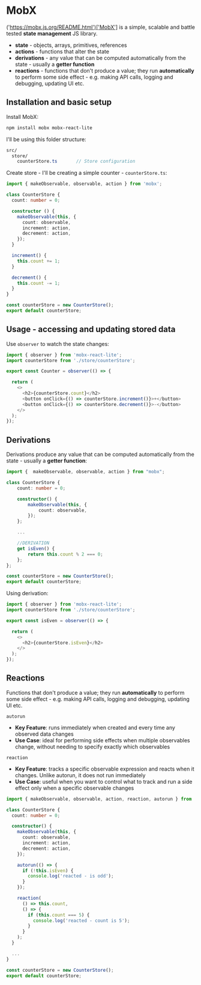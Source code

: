 # MobX

('https://mobx.js.org/README.html')['MobX'] is a simple, scalable and battle tested **state management** JS library.

- **state** - objects, arrays, primitives, references
- **actions** - functions that alter the state
- **derivations** - any value that can be computed automatically from the state - usually a **getter function**
- **reactions** - functions that don't produce a value; they run **automatically** to perform some side effect - e.g.  making API calls, logging and debugging, updating UI etc.

## Installation and basic setup

Install MobX:
```bash
npm install mobx mobx-react-lite
```

I'll be using this folder structure:
```scss
src/
  store/
    counterStore.ts       // Store configuration
```

Create store - I'll be creating a simple counter - `counterStore.ts`:
```ts
import { makeObservable, observable, action } from 'mobx';

class CounterStore {
  count: number = 0;

  constructor () {
    makeObservable(this, {
      count: observable,
      increment: action,
      decrement: action,
    });
  }

  increment() {
    this.count += 1;
  }

  decrement() {
    this.count -= 1;
  }
}

const counterStore = new CounterStore();
export default counterStore;
```

## Usage - accessing and updating stored data

Use `observer` to watch the state changes:
```ts
import { observer } from 'mobx-react-lite';
import counterStore from './store/counterStore';

export const Counter = observer(() => {

  return (
    <>
      <h2>{counterStore.count}</h2>
      <button onClick={() => counterStore.increment()}>+</button>
      <button onClick={() => counterStore.decrement()}>-</button>
    </>
  );
});
```

## Derivations

Derivations produce any value that can be computed automatically from the state - usually a **getter function**:
```ts
import {  makeObservable, observable, action } from "mobx";

class CounterStore {
    count: number = 0;

    constructor() {
        makeObservable(this, {
            count: observable,
        });
    };

    ...

    //DERIVATION
    get isEven() {
        return this.count % 2 === 0;
    };
};

const counterStore = new CounterStore();
export default counterStore;
```

Using derivation:
```ts
import { observer } from 'mobx-react-lite';
import counterStore from './store/counterStore';

export const isEven = observer(() => {

  return (
    <>
      <h2>{counterStore.isEven}</h2>
    </>
  );
});
```

## Reactions

Functions that don't produce a value; they run **automatically** to perform some side effect - e.g.  making API calls, logging and debugging, updating UI etc.

`autorun`
  - **Key Feature**: runs immediately when created and every time any observed data changes
  - **Use Case**: ideal for performing side effects when multiple observables change, without needing to specify exactly which observables

`reaction`
  - **Key Feature**: tracks a specific observable expression and reacts when it changes. Unlike autorun, it does not run immediately
  - **Use Case**: useful when you want to control what to track and run a side effect only when a specific observable changes

```ts
import { makeObservable, observable, action, reaction, autorun } from 'mobx';

class CounterStore {
  count: number = 0;

  constructor() {
    makeObservable(this, {
      count: observable,
      increment: action,
      decrement: action, 
    });

    autorun(() => {
      if (!this.isEven) {
        console.log('reacted - is odd');
      }
    });

    reaction(
      () => this.count,
      () => {
        if (this.count === 5) {
          console.log('reacted - count is 5');
        }
      }
    );
  }

  ...
}

const counterStore = new CounterStore();
export default counterStore;
```
